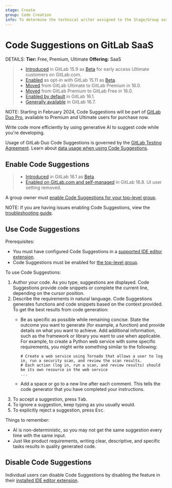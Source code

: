 ```yaml
---
stage: Create
group: Code Creation
info: To determine the technical writer assigned to the Stage/Group associated with this page, see https://handbook.gitlab.com/handbook/product/ux/technical-writing/#assignments
---
```


# Code Suggestions on GitLab SaaS

DETAILS:
**Tier:** Free, Premium, Ultimate
**Offering:** SaaS

> - [Introduced](https://about.gitlab.com/releases/2023/02/22/gitlab-15-9-released/#code-suggestions-available-in-closed-beta) in GitLab 15.9 as [Beta](../../../../policy/experiment-beta-support.md#beta) for early access Ultimate customers on GitLab.com.
> - [Enabled](https://gitlab.com/gitlab-org/gitlab/-/issues/408104) as opt-in with GitLab 15.11 as [Beta](../../../../policy/experiment-beta-support.md#beta).
> - [Moved](https://gitlab.com/gitlab-org/gitlab/-/issues/408158) from GitLab Ultimate to GitLab Premium in 16.0.
> - [Moved](https://gitlab.com/gitlab-org/gitlab/-/issues/410801) from GitLab Premium to GitLab Free in 16.0.
> - [Enabled by default](https://gitlab.com/gitlab-org/gitlab/-/merge_requests/121079) in GitLab 16.1.
> - [Generally available](https://gitlab.com/gitlab-org/gitlab/-/issues/435271) in GitLab 16.7.

NOTE:
Starting in February 2024, Code Suggestions will be part of
[GitLab Duo Pro](https://about.gitlab.com/gitlab-duo/),
available to Premium and Ultimate users for purchase now.

Write code more efficiently by using generative AI to suggest code while you're developing.

Usage of GitLab Duo Code Suggestions is governed by the [GitLab Testing Agreement](https://handbook.gitlab.com/handbook/legal/testing-agreement/).
Learn about [data usage when using Code Suggestions](index.md#code-suggestions-data-usage).

## Enable Code Suggestions

> - [Introduced](https://gitlab.com/gitlab-org/gitlab/-/merge_requests/121079) in GitLab 16.1 as [Beta](../../../../policy/experiment-beta-support.md#beta).
> - [Enabled on GitLab.com and self-managed](https://gitlab.com/gitlab-org/gitlab/-/merge_requests/139916) in GitLab 16.8. UI user setting removed.

A group owner must
[enable Code Suggestions for your top-level group](../../../group/manage.md#enable-code-suggestions-for-a-group).

NOTE:
If you are having issues enabling Code Suggestions, view the
[troubleshooting guide](troubleshooting.md#code-suggestions-are-not-displayed).

## Use Code Suggestions

Prerequisites:

- You must have configured Code Suggestions in a
  [supported IDE editor extension](index.md#supported-editor-extensions).
- Code Suggestions must be enabled for [the top-level group](../../../group/manage.md#enable-code-suggestions-for-a-group).

To use Code Suggestions:

1. Author your code. As you type, suggestions are displayed.
   Code Suggestions provide code snippets or complete the current line, depending on the cursor position.
1. Describe the requirements in natural language. Code Suggestions generates functions and code snippets based on the context provided. To get the best results from code generation:
   - Be as specific as possible while remaining concise. State the outcome you want to generate (for example, a function) and provide details on what you want to achieve. Add additional information, such as the framework or library you want to use when applicable.
     For example, to create a Python web service with some specific requirements, you might write something similar to the following:

     ```plaintext
     # Create a web service using Tornado that allows a user to log in, run a security scan, and review the scan results.
     # Each action (log in, run a scan, and review results) should be its own resource in the web service
     ...
     ```

   - Add a space or go to a new line after each comment. This tells the code generator that you have completed your instructions.
1. To accept a suggestion, press <kbd>Tab</kbd>.
1. To ignore a suggestion, keep typing as you usually would.
1. To explicitly reject a suggestion, press <kbd>Esc</kbd>.

Things to remember:

- AI is non-deterministic, so you may not get the same suggestion every time with the same input.
- Just like product requirements, writing clear, descriptive, and specific tasks results in quality generated code.

## Disable Code Suggestions

Individual users can disable Code Suggestions by disabling the feature in their
[installed IDE editor extension](index.md#supported-editor-extensions).

